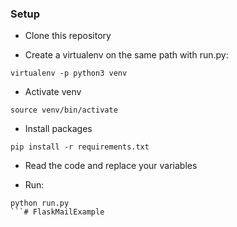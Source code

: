 ### Setup

- Clone this repository

- Create a virtualenv on the same path with run.py:
```
virtualenv -p python3 venv
```
- Activate venv
```
source venv/bin/activate
```
- Install packages
```
pip install -r requirements.txt
```

- Read the code and replace your variables

- Run:
```
python run.py
```# FlaskMailExample
